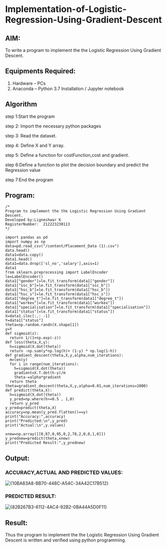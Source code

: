 # Implementation-of-Logistic-Regression-Using-Gradient-Descent

## AIM:
To write a program to implement the the Logistic Regression Using Gradient Descent.

## Equipments Required:
1. Hardware – PCs
2. Anaconda – Python 3.7 Installation / Jupyter notebook

## Algorithm

step 1:Start the program

step 2: Import the necessary python packages

step 3: Read the dataset.

step 4: Define X and Y array.

step 5: Define a function for costFunction,cost and gradient.

step 6:Define a function to plot the decision boundary and predict the Regression value

step 7:End the program

## Program:
```
/*
Program to implement the the Logistic Regression Using Gradient Descent.
Developed by:Ligneshwar K
RegisterNumber:  212223230113
*/

import pandas as pd
import numpy as np
data=pd.read_csv("/content/Placement_Data (1).csv")
data.head()
data1=data.copy()
data1.head()
data1=data.drop(['sl_no','salary'],axis=1)
data1
from sklearn.preprocessing import LabelEncoder
le=LabelEncoder()
data1["gender"]=le.fit_transform(data1["gender"])
data1["ssc_b"]=le.fit_transform(data1["ssc_b"])
data1["hsc_b"]=le.fit_transform(data1["hsc_b"])
data1["hsc_s"]=le.fit_transform(data1["hsc_s"])
data1["degree_t"]=le.fit_transform(data1["degree_t"])
data1["workex"]=le.fit_transform(data1["workex"])
data1["specialisation"]=le.fit_transform(data1["specialisation"])
data1["status"]=le.fit_transform(data1["status"])
X=data1.iloc[:,: -1]
Y=data1["status"]
theta=np.random.randn(X.shape[1])
y=Y
def sigmoid(z):
  return 1/(1+np.exp(-z))
def loss(theta,X,y):
  h=sigmoid(X.dot(theta))
  return -np.sum(y*np.log(h)+ (1-y) * np.log(1-h))
def gradient_descent(theta,X,y,alpha,num_iterations):
  m=len(y)
  for i in range(num_iterations):
    h=sigmoid(X.dot(theta))
    gradient=X.T.dot(h-y)/m
    theta-=alpha*gradient
  return theta
theta=gradient_descent(theta,X,y,alpha=0.01,num_iterations=1000)
def predict(theta,X):
  h=sigmoid(X.dot(theta))
  y_pred=np.where(h>=0.5 , 1,0)
  return y_pred
y_pred=predict(theta,X)
accuracy=np.mean(y_pred.flatten()==y)
print("Accuracy:",accuracy)
print("Predicted:\n",y_pred)
print("Actual:\n",y.values)

xnew=np.array([[0,87,0,95,0,2,78,2,0,0,1,0]])
y_prednew=predict(theta,xnew)
print("Predicted Result:",y_prednew)
```

## Output:
### ACCURACY,ACTUAL AND PREDICTED VALUES:
![{10BA83A8-BB70-448C-A54C-34A42C17B512}](https://github.com/user-attachments/assets/11866b19-ba46-41d7-b74b-78eeb2c3f61f)


### PREDICTED RESULT:
![{82B267B3-6112-4AC4-92B2-0BA44A5D0F11}](https://github.com/user-attachments/assets/d26a1c04-bbba-4c98-9a2c-df0784c0952c)



## Result:
Thus the program to implement the the Logistic Regression Using Gradient Descent is written and verified using python programming.


